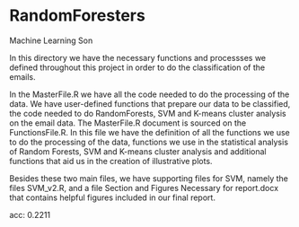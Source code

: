 # RandomForesters
Machine Learning Son

In this directory we have the necessary functions and processses we defined throughout this project in order to do the classification of the emails. 

In the MasterFile.R we have all the code needed to do the processing of the data. We have user-defined functions that prepare our data to be classified, the code needed to do RandomForests, SVM and K-means cluster analysis on the email data. The MasterFile.R document is sourced on the FunctionsFile.R. In this file we have the definition of all the functions we use to do the processing of the data, functions we use in the statistical analysis of Random Forests, SVM and K-means cluster analysis and additional functions that aid us in the creation of illustrative plots.

Besides these two main files, we have supporting files for SVM, namely the files SVM_v2.R, and a file Section and Figures Necessary for report.docx that contains helpful figures included in our final report. 

acc: 0.2211 
